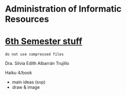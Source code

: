 # Administration of Informatic Resources


# [6th Semester stuff](/schedule.md)

`do not use compressed files`

Dra. Silvia Edith Albarrán Trujillo

Haiku 4/book
- main ideas (svp)
- draw & image
